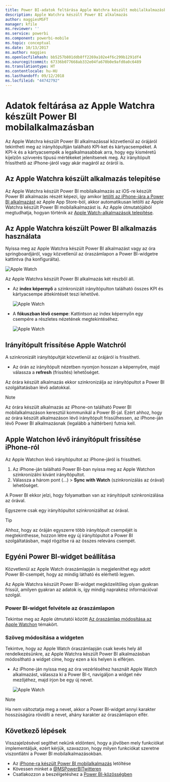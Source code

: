 ```yaml
---
title: Power BI-adatok feltárása Apple Watchra készült mobilalkalmazásban
description: Apple Watchra készült Power BI alkalmazás
author: maggiesMSFT
manager: kfile
ms.reviewer: ''
ms.service: powerbi
ms.component: powerbi-mobile
ms.topic: conceptual
ms.date: 10/13/2017
ms.author: maggies
ms.openlocfilehash: bb5257b801ddb8ff2269a102e4f6c299b1291df4
ms.sourcegitcommit: 67336b077668ab332e04fa670b0e9afd0a0c6489
ms.translationtype: HT
ms.contentlocale: hu-HU
ms.lasthandoff: 09/12/2018
ms.locfileid: "44742792"
---
```

# <a name="explore-your-data-in-the-power-bi-mobile-app-on-your-apple-watch"></a>Adatok feltárása az Apple Watchra készült Power BI mobilalkalmazásban
Az Apple Watchra készült Power BI alkalmazással közvetlenül az órájáról tekintheti meg az irányítópultján található KPI-ket és kártyacsempéket. A KPI-k és a kártyacsempék a legalkalmasabbak arra, hogy egy kisméretű kijelzőn szívverés típusú mértékeket jelenítsenek meg. Az irányítópult frissíthető az iPhone-járól vagy akár magáról az óráról is.

## <a name="install-the-apple-watch-app"></a>Az Apple Watchra készült alkalmazás telepítése
Az Apple Watchra készült Power BI mobilalkalmazás az iOS-re készült Power BI alkalmazás részét képezi, így amikor [letölti az iPhone-jára a Power BI alkalmazást](http://go.microsoft.com/fwlink/?LinkId=522062 "Az iPhone-ra készült alkalmazás letöltése") az Apple App Store-ból, akkor automatikusan letölti az Apple Watchra készült Power BI mobilalkalmazást is. Az Apple útmutatójából megtudhatja, hogyan történik az [Apple Watch-alkalmazások telepítése](https://support.apple.com/en-us/HT204784).

## <a name="use-the-power-bi-app-on-the-apple-watch"></a>Az Apple Watchra készült Power BI alkalmazás használata
Nyissa meg az Apple Watchra készült Power BI alkalmazást vagy az óra springboardjáról, vagy közvetlenül az óraszámlapon a Power BI-widgetre kattintva (ha konfigurálta).

![Apple Watch](./media/mobile-apple-watch/pbi_aplwatch_complicatn240arrow.png)

Az Apple Watchra készült Power BI alkalmazás két részből áll.

* Az **index képernyő** a szinkronizált irányítópulton található összes KPI és kártyacsempe áttekintését teszi lehetővé.
  
  ![Apple Watch](./media/mobile-apple-watch/pbi_aplwatch_indexscreen240.png)
* A **fókuszban lévő csempe**: Kattintson az index képernyőn egy csempére a részletes nézetének megtekintéséhez.
  
  ![Apple Watch](./media/mobile-apple-watch/pbi_aplwatch_kpi.png)

## <a name="refresh-a-dashboard-from-your-apple-watch"></a>Irányítópult frissítése Apple Watchról
A szinkronizált irányítópultját közvetlenül az órájáról is frissítheti.

* Az órán az irányítópult nézetben nyomjon hosszan a képernyőre, majd válassza a **refresh** (frissítés) lehetőséget.

Az órára készült alkalmazás ekkor szinkronizálja az irányítópultot a Power BI szolgáltatásban lévő adatokkal.

> [!NOTE]
> Az órára készült alkalmazás az iPhone-on található Power BI mobilalkalmazáson keresztül kommunikál a Power BI-jal. Ezért ahhoz, hogy az órára készült alkalmazáson lévő irányítópult frissülhessen, az iPhone-ján lévő Power BI alkalmazásnak (legalább a háttérben) futnia kell.
> 
> 

## <a name="refresh-a-dashboard-on-your-apple-watch-from-your-iphone"></a>Apple Watchon lévő irányítópult frissítése iPhone-ról
Az Apple Watchon lévő irányítópultot az iPhone-járól is frissítheti.

1. Az iPhone-ján található Power BI-ban nyissa meg az Apple Watchon szinkronizálni kívánt irányítópultot. 
2. Válassza a három pont (...) > **Sync with Watch** (szinkronizálás az órával) lehetőséget.

A Power BI ekkor jelzi, hogy folyamatban van az irányítópult szinkronizálása az órával.

Egyszerre csak egy irányítópultot szinkronizálhat az órával.

> [!TIP]
> Ahhoz, hogy az óráján egyszerre több irányítópult csempéjét is megtekinthesse, hozzon létre egy új irányítópultot a Power BI szolgáltatásban, majd rögzítse rá az összes releváns csempét.
> 
> 

## <a name="set-a-custom-power-bi-widget"></a>Egyéni Power BI-widget beállítása
Közvetlenül az Apple Watch óraszámlapján is megjeleníthet egy adott Power BI-csempét, hogy az mindig látható és elérhető legyen.

Az Apple Watchra készült Power BI-widget megközelítőleg olyan gyakran frissül, amilyen gyakran az adatok is, így mindig naprakész információval szolgál.

### <a name="add-a-power-bi-widget-to-your-watch-face"></a>Power BI-widget felvétele az óraszámlapon
Tekintse meg az Apple útmutatói között [Az óraszámlap módosítása az Apple Watchon](https://support.apple.com/en-us/HT205536) témakört.

### <a name="change-the-text-on-the-widget"></a>Szöveg módosítása a widgeten
Tekintve, hogy az Apple Watch óraszámlapján csak kevés hely áll rendelkezésünkre, az Apple Watchra készült Power BI alkalmazásban módosítható a widget címe, hogy ezen a kis helyen is elférjen.

* Az iPhone-ján nyissa meg az óra vezérléséhez használt Apple Watch alkalmazást, válassza ki a Power BI-t, navigáljon a widget név mezőjéhez, majd írjon be egy új nevet.
  
  ![Apple Watch](./media/mobile-apple-watch/pbi_aplwatch_oniphone.png)

> [!NOTE]
> Ha nem változtatja meg a nevet, akkor a Power BI-widget annyi karakter hosszúságúra rövidíti a nevet, ahány karakter az óraszámlapon elfér. 
> 
> 

## <a name="next-steps"></a>Következő lépések
Visszajelzésével segíthet nekünk eldönteni, hogy a jövőben mely funkciókat implementáljuk, ezért kérjük, szavazzon, hogy milyen funkciókat szeretne viszontlátni a Power BI mobilalkalmazásokban. 

* Az [iPhone-ra készült Power BI mobilalkalmazás](http://go.microsoft.com/fwlink/?LinkId=522062) letöltése
* Kövessen minket a [@MSPowerBITwitteren](https://twitter.com/MSPowerBI)
* Csatlakozzon a beszélgetéshez a [Power BI-közösségben](http://community.powerbi.com/)

